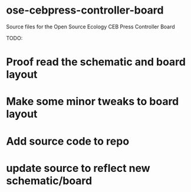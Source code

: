 ose-cebpress-controller-board
=============================

Source files for the Open Source Ecology CEB Press Controller Board

TODO:

# Proof read the schematic and board layout
# Make some minor tweaks to board layout
# Add source code to repo
# update source to reflect new schematic/board
